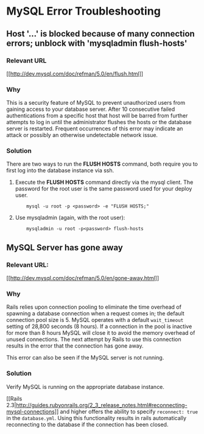 # MySQL Error Troubleshooting

## Host '...' is blocked because of many connection errors; unblock with 'mysqladmin flush-hosts'

### Relevant URL

[[http://dev.mysql.com/doc/refman/5.0/en/flush.html]]

### Why
This is a security feature of MySQL to prevent unauthorized users from gaining access to your database server.  After 10 consecutive failed authentications from a specific host that host will be barred from further attempts to log in until the administrator flushes the hosts or the database server is restarted.  Frequent occurrences of this error may indicate an attack or possibly an otherwise undetectable network issue.

### Solution
There are two ways to run the **FLUSH HOSTS** command, both require you to first log into the database instance via ssh.

1.  Execute the **FLUSH HOSTS** command directly via the mysql client. The password for the root user is the same password used for your deploy user.

            mysql -u root -p <password> -e "FLUSH HOSTS;"

2.  Use mysqladmin (again, with the root user):

            mysqladmin -u root -p<password> flush-hosts


## MySQL Server has gone away
### Relevant URL:

[[http://dev.mysql.com/doc/refman/5.0/en/gone-away.html]]

### Why
Rails relies upon connection pooling to eliminate the time overhead of spawning a database connection when a request comes in; the default connection pool size is 5.  MySQL operates with a default `wait_timeout` setting of 28,800 seconds (8 hours).  If a connection in the pool is inactive for more than 8 hours MySQL will close it to avoid the memory overhead of unused connections.  The next attempt by Rails to use this connection results in the error that the connection has gone away.

This error can also be seen if the MySQL server is not running.

### Solution
Verify MySQL is running on the appropriate database instance.

[[Rails 2.3|http://guides.rubyonrails.org/2_3_release_notes.html#reconnecting-mysql-connections]] and higher offers the ability to specify `reconnect: true` in the `database.yml`.  Using this functionality results in rails automatically reconnecting to the database if the connection has been closed.